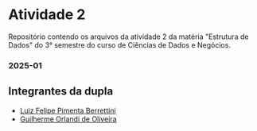 # Atividade 2
Repositório contendo os arquivos da atividade 2 da matéria "Estrutura de Dados" do 3° semestre do curso de Ciências de Dados e Negócios.

### 2025-01

## Integrantes da dupla
- [Luiz Felipe Pimenta Berrettini](https://github.com/PimentaBrrt/)
- [Guilherme Orlandi de Oliveira](https://github.com/carrico05/)
